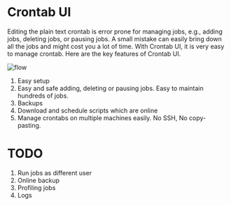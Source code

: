 Crontab UI
==========

Editing the plain text crontab is error prone for managing jobs, e.g., adding jobs, deleting jobs, or pausing jobs. A small mistake can easily bring down all the jobs and might cost you a lot of time. With Crontab UI, it is very easy to manage crontab. Here are the key features of Crontab UI.

![flow](http://alseambusher.github.io/files/flow.gif)

1. Easy setup
2. Easy and safe adding, deleting or pausing jobs. Easy to maintain hundreds of jobs.
3. Backups
4. Download and schedule scripts which are online
5. Manage crontabs on multiple machines easily. No SSH, No copy-pasting.

TODO
====
1. Run jobs as different user
2. Online backup
3. Profiling jobs 
4. Logs



